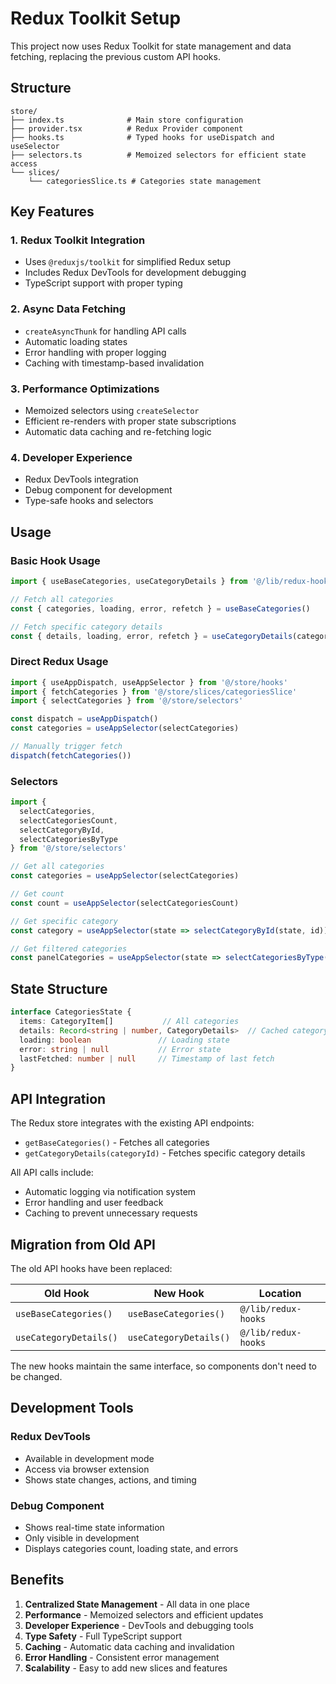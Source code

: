 # Redux Toolkit Setup

This project now uses Redux Toolkit for state management and data fetching, replacing the previous custom API hooks.

## Structure

```
store/
├── index.ts              # Main store configuration
├── provider.tsx          # Redux Provider component
├── hooks.ts              # Typed hooks for useDispatch and useSelector
├── selectors.ts          # Memoized selectors for efficient state access
└── slices/
    └── categoriesSlice.ts # Categories state management
```

## Key Features

### 1. **Redux Toolkit Integration**
- Uses `@reduxjs/toolkit` for simplified Redux setup
- Includes Redux DevTools for development debugging
- TypeScript support with proper typing

### 2. **Async Data Fetching**
- `createAsyncThunk` for handling API calls
- Automatic loading states
- Error handling with proper logging
- Caching with timestamp-based invalidation

### 3. **Performance Optimizations**
- Memoized selectors using `createSelector`
- Efficient re-renders with proper state subscriptions
- Automatic data caching and re-fetching logic

### 4. **Developer Experience**
- Redux DevTools integration
- Debug component for development
- Type-safe hooks and selectors

## Usage

### Basic Hook Usage

```typescript
import { useBaseCategories, useCategoryDetails } from '@/lib/redux-hooks'

// Fetch all categories
const { categories, loading, error, refetch } = useBaseCategories()

// Fetch specific category details
const { details, loading, error, refetch } = useCategoryDetails(categoryId)
```

### Direct Redux Usage

```typescript
import { useAppDispatch, useAppSelector } from '@/store/hooks'
import { fetchCategories } from '@/store/slices/categoriesSlice'
import { selectCategories } from '@/store/selectors'

const dispatch = useAppDispatch()
const categories = useAppSelector(selectCategories)

// Manually trigger fetch
dispatch(fetchCategories())
```

### Selectors

```typescript
import { 
  selectCategories,
  selectCategoriesCount,
  selectCategoryById,
  selectCategoriesByType 
} from '@/store/selectors'

// Get all categories
const categories = useAppSelector(selectCategories)

// Get count
const count = useAppSelector(selectCategoriesCount)

// Get specific category
const category = useAppSelector(state => selectCategoryById(state, id))

// Get filtered categories
const panelCategories = useAppSelector(state => selectCategoriesByType(state, 'panel'))
```

## State Structure

```typescript
interface CategoriesState {
  items: CategoryItem[]           // All categories
  details: Record<string | number, CategoryDetails>  // Cached category details
  loading: boolean               // Loading state
  error: string | null           // Error state
  lastFetched: number | null     // Timestamp of last fetch
}
```

## API Integration

The Redux store integrates with the existing API endpoints:
- `getBaseCategories()` - Fetches all categories
- `getCategoryDetails(categoryId)` - Fetches specific category details

All API calls include:
- Automatic logging via notification system
- Error handling and user feedback
- Caching to prevent unnecessary requests

## Migration from Old API

The old API hooks have been replaced:

| Old Hook | New Hook | Location |
|----------|----------|----------|
| `useBaseCategories()` | `useBaseCategories()` | `@/lib/redux-hooks` |
| `useCategoryDetails()` | `useCategoryDetails()` | `@/lib/redux-hooks` |

The new hooks maintain the same interface, so components don't need to be changed.

## Development Tools

### Redux DevTools
- Available in development mode
- Access via browser extension
- Shows state changes, actions, and timing

### Debug Component
- Shows real-time state information
- Only visible in development
- Displays categories count, loading state, and errors

## Benefits

1. **Centralized State Management** - All data in one place
2. **Performance** - Memoized selectors and efficient updates
3. **Developer Experience** - DevTools and debugging tools
4. **Type Safety** - Full TypeScript support
5. **Caching** - Automatic data caching and invalidation
6. **Error Handling** - Consistent error management
7. **Scalability** - Easy to add new slices and features 